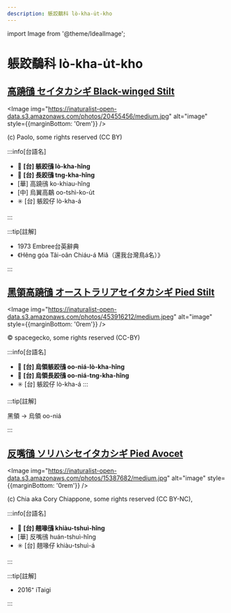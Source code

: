 ```yaml
---
description: 躼跤鷸科 lò-kha-u̍t-kho
---
```


import Image from '@theme/IdealImage';

# 躼跤鷸科 lò-kha-u̍t-kho

## [高蹺鴴 セイタカシギ Black-winged Stilt](https://ebird.org/species/bkwsti)

<Image img="https://inaturalist-open-data.s3.amazonaws.com/photos/20455456/medium.jpg" alt="image" style={{marginBottom: '0rem'}} />

<p className="image-caption">
(c) Paolo, some rights reserved (CC BY)
</p>

:::info[台語名]

- 🎯 **[台] 躼跤鴴 lò-kha-hîng**
- 🎯 **[台] 長跤鴴 tng-kha-hîng**
- [華] 高蹺鴴 ko-khiau-hîng
- [中] 烏翼高鷸 oo-tshì-ko-u̍t
- ✳️ [台] 躼跤仔 lò-kha-á

:::

:::tip[註解]

- 1973 Embree台英辭典
- 《Hêng góa Tâi-oân Chiáu-á Miâ（還我台灣鳥á名）》

:::

## [黑領高蹺鴴 オーストラリアセイタカシギ Pied Stilt](https://ebird.org/species/piesti1)

<Image img="https://inaturalist-open-data.s3.amazonaws.com/photos/453916212/medium.jpeg" alt="image" style={{marginBottom: '0rem'}} />

<p className="image-caption">
© spacegecko, some rights reserved (CC-BY)
</p>

:::info[台語名]
- 🎯 **[台] 烏領躼跤鴴 oo-niá-lò-kha-hîng**
- 🎯 **[台] 烏領長跤鴴 oo-niá-tng-kha-hîng**
- ✳️ [台] 躼跤仔 lò-kha-á
:::

:::tip[註解]

黑領 -> 烏領 oo-niá

:::

## [反嘴鴴 ソリハシセイタカシギ Pied Avocet](https://ebird.org/species/pieavo1)

<Image img="https://inaturalist-open-data.s3.amazonaws.com/photos/15387682/medium.jpg" alt="image" style={{marginBottom: '0rem'}} />

<p className="image-caption">
(c) Chia aka Cory Chiappone, some rights reserved (CC BY-NC),
</p>

:::info[台語名]

- 🎯 **[台] 翹喙鴴 khiàu-tshuì-hîng**
- [華] 反嘴鴴 huán-tshuì-hîng
- ✳️ [台] 翹喙仔 khiàu-tshuì-á

:::

:::tip[註解]

- 2016⁺ iTaigi

:::
